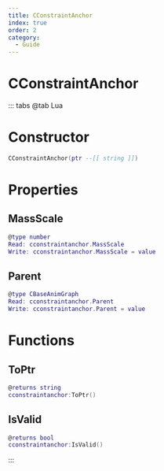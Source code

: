 ```yaml
---
title: CConstraintAnchor
index: true
order: 2
category:
  - Guide
---
```


# CConstraintAnchor

::: tabs
@tab Lua
# Constructor
```lua
CConstraintAnchor(ptr --[[ string ]])
```
# Properties
## MassScale 
```lua
@type number
Read: cconstraintanchor.MassScale
Write: cconstraintanchor.MassScale = value
```
## Parent 
```lua
@type CBaseAnimGraph
Read: cconstraintanchor.Parent
Write: cconstraintanchor.Parent = value
```
# Functions
## ToPtr
```lua
@returns string
cconstraintanchor:ToPtr()
```
## IsValid
```lua
@returns bool
cconstraintanchor:IsValid()
```

:::